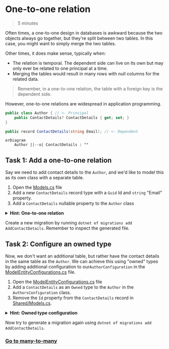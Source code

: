 # One-to-one relation
> 5 minutes

Often times, a one-to-one design in databases is awkward because the two objects always go together, 
but they're split between two tables. In this case, you might want to simply merge the two tables.

Other times, it does make sense, typically when:
- The relation is temporal. The dependent side can live on its own but may only ever be related to one principal at a time.
- Merging the tables would result in many rows with null columns for the related data.

> Remember, in a one-to-one relation, the table with a foreign key is the dependent side.

However, one-to-one relations are widespread in application programming.

```csharp
public class Author { // <- Principal
    public ContactDetails? ContactDetails { get; set; }
}

public record ContactDetails(string Email); // <- Dependent
```

```mermaid
erDiagram
    Author ||--o| ContactDetails : ""
```

## Task 1: Add a one-to-one relation

Say we need to add contact details to the `Author`, and we'd like to model this as its own class with a separate table.

1. Open the [Models.cs](../../Shared/Models.cs) file
2. Add a new `ContactDetails` record type with a `Guid` Id and `string` "Email" property.
3. Add a `ContactDetails` nullable property to the `Author` class

<details>
<summary><b>Hint: One-to-one relation</b></summary>

```csharp
public record ContactDetails(Guid Id, string Email);

public class Author
{
    // New property to add
    public ContactDetails? ContactDetails { get; set; }
}
```
</details>

Create a new migration by running `dotnet ef migrations add AddContactDetails`. Remember to inspect the generated file.


## Task 2: Configure an owned type

Now, we don't want an additional table, but rather have the contact details in the same table as the `Author`. 
We can achieve this using "owned" types by adding additional configuration to our`AuthorConfiguration` 
in the [ModelEntityConfigurations.cs](../../Shared/ModelEntityConfigurations.cs) file.

1. Open the [ModelEntityConfigurations.cs](../../Shared/ModelEntityConfigurations.cs) file
2. Add a `ContactDetails` as an `Owned` type to the `Author` in the `AuthorsConfiguration` class.
3. Remove the `Id` property from the `ContactDetails` record in [Shared/Models.cs](../../Shared/Models.cs).

<details>
<summary><b>Hint: Owned type configuration</b></summary>

```csharp
// In ModelEntityConfigurations.cs
public class AuthorsConfiguration : IEntityTypeConfiguration<Author>
{
    public void Configure(EntityTypeBuilder<Author> builder)
    {
        // New configuration
        builder.OwnsOne(a => a.ContactDetails, contactsBuilder =>
        {
            contactsBuilder.Property(c => c.Email)
                .HasColumnName("Email")
                .HasMaxLength(320)
                .IsRequired();
        });
    }
}

// In Models.cs
public record ContactDetails(string Email);
```
</details>

Now try to generate a migration again using `dotnet ef migrations add AddContactDetails`.

### [Go to many-to-many](03-many-to-many.md)